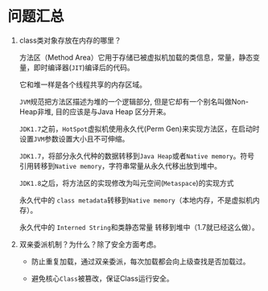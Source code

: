 # 问题汇总

1. class类对象存放在内存的哪里？

   方法区（Method Area）它用于存储已被虚拟机加载的类信息，常量，静态变量，即时编译器(`JIT`)编译后的代码。

   它和堆一样是各个线程共享的内存区域。

   `JVM`规范把方法区描述为堆的一个逻辑部分, 但是它却有一个别名叫做Non-Heap非堆, 目的应该是与Java Heap 区分开来。

   `JDK1.7`之前，`HotSpot`虚拟机使用永久代(Perm Gen)来实现方法区，在启动时设置`JVM`参数设置大小且不可伸缩。

   `JDK1.7`，将部分永久代种的数据转移到`Java Heap`或者`Native memory`。符号引用转移到`Native memory`，字符串常量从永久代移出放到堆中。

   `JDK1.8`之后，将方法区的实现修改为叫元空间(`Metaspace`)的实现方式

   永久代中的 `class metadata`转移到`Native memory`（本地内存，不是虚拟机内存）。

   永久代中的 `Interned String`和类静态常量 转移到堆中（1.7就已经这么做）。

   

2. 双亲委派机制？为什么？除了安全方面考虑。

   - 防止重复加载，通过双亲委派，每次加载都会向上级查找是否加载过。

   - 避免核心`Class`被篡改，保证Class运行安全。

